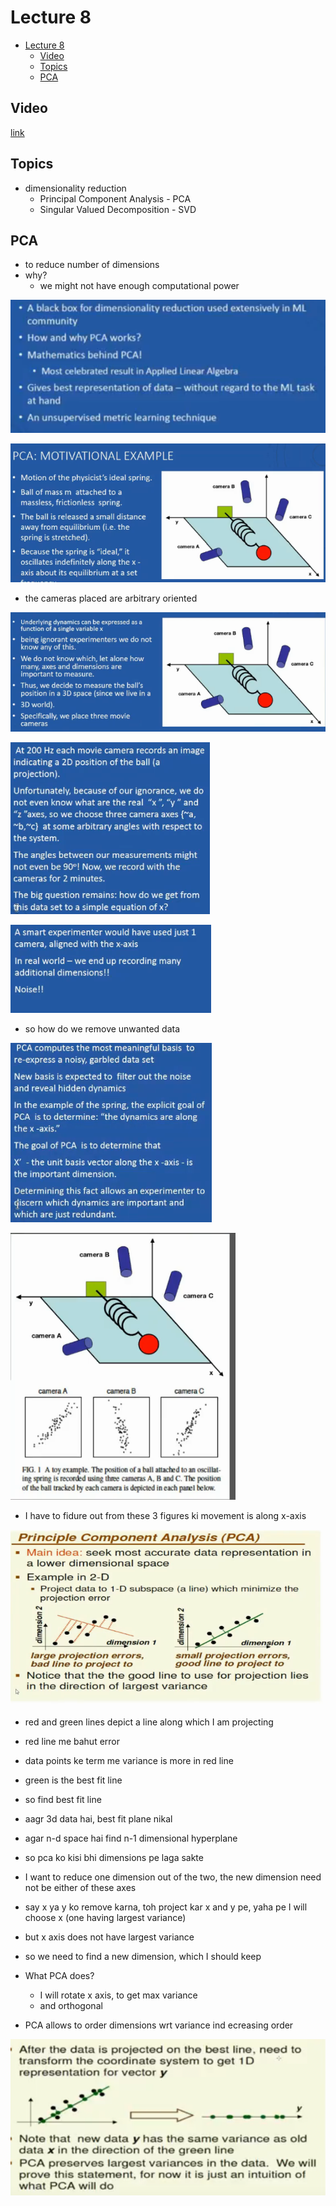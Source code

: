 # Lecture 8

- [Lecture 8](#lecture-8)
  - [Video](#video)
  - [Topics](#topics)
  - [PCA](#pca)

## Video

[link](https://drive.google.com/file/d/1-csK8Ra1b1Nu5_UWLKx_5J5aYHZne2D5/view)

## Topics

- dimensionality reduction
  - Principal Component Analysis - PCA
  - Singular Valued Decomposition - SVD

## PCA

- to reduce number of dimensions
- why?
  - we might not have enough computational power

![pca](pca1.png)

![pca](pca2.png)

- the cameras placed are arbitrary oriented

![pca3](pca3.png)

![pc](pca4.png)

![pc](pca5.png)

- so how do we remove unwanted data

![pc](pca6.png)

![pc](pca7.png)

- I have to fidure out from these 3 figures ki movement is along x-axis

![pc](pca8.png)

- red and green lines depict a line along which I am projecting
- red line me bahut error
- data points ke term me variance is more in red line
- green is the best fit line
- so find best fit line
- aagr 3d data hai, best fit plane nikal
- agar n-d space hai find n-1 dimensional hyperplane
- so pca ko kisi bhi dimensions pe laga sakte
- I want to reduce one dimension out of the two, the new dimension need not be either of these axes
- say x ya y ko remove karna, toh project kar x and y pe, yaha pe I will choose x (one having largest variance)
- but x axis does not have largest variance
- so we need to find a new dimension, which I should keep
- What PCA does?
  - I will rotate x axis, to get max variance
  - and orthogonal

- PCA allows to order dimensions wrt variance ind ecreasing order

![pca](pca9.png)